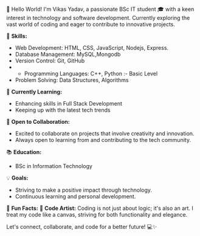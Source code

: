 👋 Hello World! I'm Vikas Yadav, a passionate BSc IT student 🎓 with a keen interest in technology and software development. Currently exploring the vast world of coding and eager to contribute to innovative projects.

🚀 **Skills:**
- Web Development: HTML, CSS, JavaScript, Nodejs, Express.
- Database Management: MySQL,Mongodb
- Version Control: Git, GitHub
- - Programming Languages: C++, Python :- Basic Level
- Problem Solving: Data Structures, Algorithms


🌱 **Currently Learning:**
- Enhancing skills in Full Stack Development
- Keeping up with the latest tech trends

🤝 **Open to Collaboration:**
- Excited to collaborate on projects that involve creativity and innovation.
- Always open to learning from and contributing to the tech community.


📚 **Education:**
- BSc in Information Technology 


💡 **Goals:**
- Striving to make a positive impact through technology.
- Continuous learning and personal development.

🎯 **Fun Facts:**
🎨 **Code Artist:** Coding is not just about logic; it's also an art. I treat my code like a canvas, striving for both functionality and elegance.

Let's connect, collaborate, and code for a better future! 💻✨
